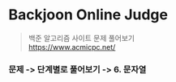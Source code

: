 # Backjoon Online Judge 
> 백준 알고리즘 사이트 문제 풀어보기   
> <https://www.acmicpc.net/>   

### 문제 -> 단계별로 풀어보기 -> 6. 문자열
